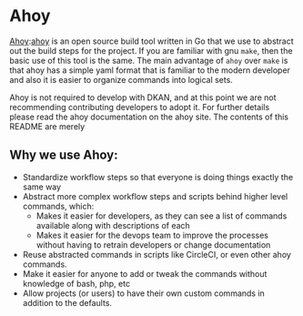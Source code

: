 Ahoy
====

[Ahoy]:[ahoy] is an open source build tool written in Go that we use to abstract
out the build steps for the project.  If you are familiar with gnu `make`, then
the basic use of this tool is the same. The main advantage of `ahoy` over `make`
is that ahoy has a simple yaml format that is familiar to the modern developer
and also it is easier to organize commands into logical sets.

Ahoy is not required to develop with DKAN, and at this point we are not
recommending contributing developers to adopt it.  For further details please
read the ahoy documentation on the ahoy site. The contents of this README are
merely 

## Why we use Ahoy:
* Standardize workflow steps so that everyone is doing things exactly the same way
* Abstract more complex workflow steps and scripts behind higher level commands, which:
  *  Makes it easier for developers, as they can see a list of commands available along with descriptions of each
  * Makes it easier for the devops team to improve the processes without having to retrain developers or change documentation
* Reuse abstracted commands in scripts like CircleCI, or even other ahoy commands.
* Make it easier for anyone to add or tweak the commands without knowledge of bash, php, etc
* Allow projects (or users) to have their own custom commands in addition to the defaults.

[ahoy]:https://github.com/devinci-code/ahoy
